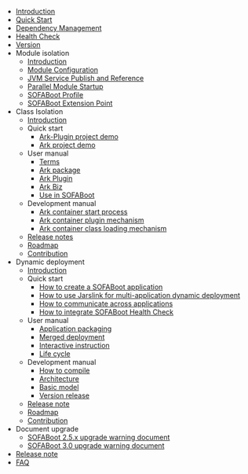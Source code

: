 ﻿- [Introduction](./Home)
- [Quick Start](./QuickStart)
- [Dependency Management](./DependencyManagement)
- [Health Check](./HealthCheck)
- [Version](./ViewVersions)
- Module isolation
  - [Introduction](./Modular-Development)
  - [Module Configuration](./SOFABoot-Module)
  - [JVM Service Publish and Reference](./Module-Service)
  - [Parallel Module Startup](./parallel-start)
  - [SOFABoot Profile](./SOFABoot-Profile)
  - [SOFABoot Extension Point](./extension)
- Class Isolation
  - [Introduction](./sofa-ark/readme)
  - Quick start
    - [Ark-Plugin project demo](./sofa-ark/ark-plugin-demo)
    - [Ark project demo](./sofa-ark/ark-demo)
  - User manual
    - [Terms](./sofa-ark/terminology)
    - [Ark package](./sofa-ark/ark-jar)
    - [Ark Plugin](./sofa-ark/ark-plugin)
    - [Ark Biz](sofa-ark/ark-biz.md)
    - [Use in SOFABoot](./ClassLoader-Isolation)
  - Development manual
    - [Ark container start process](./sofa-ark/startup)
    - [Ark container plugin mechanism](./sofa-ark/plugin)
    - [Ark container class loading mechanism](./sofa-ark/classloader)
  - [Release notes](./sofa-ark/release)
  - [Roadmap](./sofa-ark/roadmap)
  - [Contribution](./sofa-ark/contribution)
- Dynamic deployment
  - [Introduction](./sofa-jarslink/jarslink-readme)
  - Quick start
    - [How to create a SOFABoot application](./sofa-jarslink/jarslink-app-demo)
    - [How to use Jarslink for multi-application dynamic deployment](./sofa-jarslink/jarslink-deploy-demo)
    - [How to communicate across applications](./sofa-jarslink/jarslink-invocation-demo)
    - [How to integrate SOFABoot Health Check](./sofa-jarslink/jarslink-health-demo)
  - User manual
    - [Application packaging](./sofa-jarslink/jarslink-repackage)
    - [Merged deployment](./sofa-jarslink/jarslink-deploy)
    - [Interactive instruction](./sofa-jarslink/jarslink-instruction)
    - [Life cycle](./sofa-jarslink/jarslink-lifecycle)
  - Development manual
    - [How to compile](./sofa-jarslink/compile)
    - [Architecture](./sofa-jarslink/structure)
    - [Basic model](./sofa-jarslink/model)
    - [Version release](./sofa-jarslink/version)
  - [Release note](./sofa-jarslink/release)
  - [Roadmap](./sofa-jarslink/roadmap)
  - [Contribution](./sofa-jarslink/contribution)
- Document upgrade
  - [SOFABoot 2.5.x upgrade warning document](upgrade_2_5_x)
  - [SOFABoot 3.0 upgrade warning document](upgrade_3_x)
- [Release note](https://github.com/alipay/sofa-boot/releases)
- [FAQ](./FAQ)
